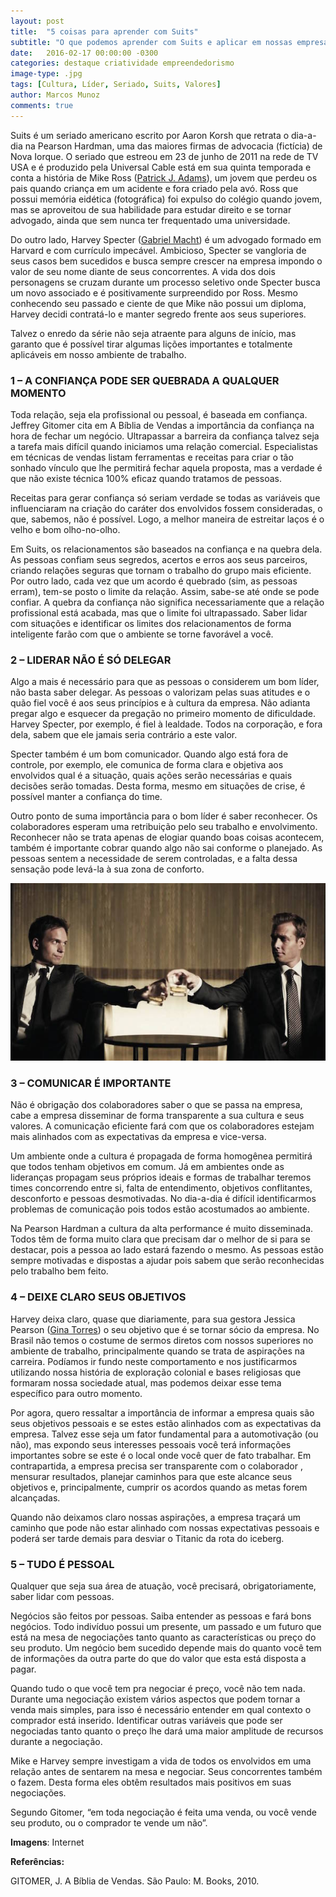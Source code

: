 ```yaml
---
layout: post
title:  "5 coisas para aprender com Suits"
subtitle: "O que podemos aprender com Suits e aplicar em nossas empresas."
date:   2016-02-17 00:00:00 -0300
categories: destaque criatividade empreendedorismo
image-type: .jpg
tags: [Cultura, Líder, Seriado, Suits, Valores]
author: Marcos Munoz
comments: true
---
```

Suits é um seriado americano escrito por Aaron Korsh que retrata o dia-a-dia na Pearson Hardman, uma das maiores firmas de advocacia (fictícia) de Nova Iorque. O seriado que estreou em 23 de junho de 2011 na rede de TV USA e é produzido pela Universal Cable está em sua quinta temporada e conta a história de Mike Ross ([Patrick J. Adams][patrick]), um jovem que perdeu os pais quando criança em um acidente e fora criado pela avó. Ross que possui memória eidética (fotográfica) foi expulso do colégio quando jovem, mas se aproveitou de sua habilidade para estudar direito e se tornar advogado, ainda que sem nunca ter frequentado uma universidade.

Do outro lado, Harvey Specter ([Gabriel Macht][gabriel]) é um advogado formado em Harvard e com currículo impecável. Ambicioso, Specter se vangloria de seus casos bem sucedidos e busca sempre crescer na empresa impondo o valor de seu nome diante de seus concorrentes. A vida dos dois personagens se cruzam durante um processo seletivo onde Specter busca um novo associado e é positivamente surpreendido por Ross. Mesmo conhecendo seu passado e ciente de que Mike não possui um diploma, Harvey decidi contratá-lo e manter segredo frente aos seus superiores.

Talvez o enredo da série não seja atraente para alguns de início, mas garanto que é possível tirar algumas lições importantes e totalmente aplicáveis em nosso ambiente de trabalho.



### 1 – A CONFIANÇA PODE SER QUEBRADA A QUALQUER MOMENTO
Toda relação, seja ela profissional ou pessoal, é baseada em confiança. Jeffrey Gitomer cita em A Bíblia de Vendas a importância da confiança na hora de fechar um negócio. Ultrapassar a barreira da confiança talvez seja a tarefa mais difícil quando iniciamos uma relação comercial. Especialistas em técnicas de vendas listam ferramentas e receitas para criar o tão sonhado vínculo que lhe permitirá fechar aquela proposta, mas a verdade é que não existe técnica 100% eficaz quando tratamos de pessoas.

Receitas para gerar confiança só seriam verdade se todas as variáveis que influenciaram na criação do caráter dos envolvidos fossem consideradas, o que, sabemos, não é possível. Logo, a melhor maneira de estreitar laços é o velho e bom olho-no-olho.

Em Suits, os relacionamentos são baseados na confiança e na quebra dela. As pessoas confiam seus segredos, acertos e erros aos seus parceiros, criando relações seguras que tornam o trabalho do grupo mais eficiente. Por outro lado, cada vez que um acordo é quebrado (sim, as pessoas erram), tem-se posto o limite da relação. Assim, sabe-se até onde se pode confiar. A quebra da confiança não significa necessariamente que a relação profissional está acabada, mas que o limite foi ultrapassado. Saber lidar com situações e identificar os limites dos relacionamentos de forma inteligente farão com que o ambiente se torne favorável a você.



### 2 – LIDERAR NÃO É SÓ DELEGAR
Algo a mais é necessário para que as pessoas o considerem um bom líder, não basta saber delegar. As pessoas o valorizam pelas suas atitudes e o quão fiel você é aos seus princípios e à cultura da empresa. Não adianta pregar algo e esquecer da pregação no primeiro momento de dificuldade. Harvey Specter, por exemplo, é fiel à lealdade. Todos na corporação, e fora dela, sabem que ele jamais seria contrário a este valor.

Specter também é um bom comunicador. Quando algo está fora de controle, por exemplo, ele comunica de forma clara e objetiva aos envolvidos qual é a situação, quais ações serão necessárias e quais decisões serão tomadas. Desta forma, mesmo em situações de crise, é possível manter a confiança do time.

Outro ponto de suma importância para o bom líder é saber reconhecer. Os colaboradores esperam uma retribuição pelo seu trabalho e envolvimento. Reconhecer não se trata apenas de elogiar quando boas coisas acontecem, também é importante cobrar quando algo não sai conforme o planejado. As pessoas sentem a necessidade de serem controladas, e a falta dessa sensação pode levá-la à sua zona de conforto.


![5 coisas para aprender com Suits](/assets/img/posts/content/suits-mike-harvey.jpeg)


### 3 – COMUNICAR É IMPORTANTE
Não é obrigação dos colaboradores saber o que se passa na empresa, cabe a empresa disseminar de forma transparente a sua cultura e seus valores. A comunicação eficiente fará com que os colaboradores estejam mais alinhados com as expectativas da empresa e vice-versa.

Um ambiente onde a cultura é propagada de forma homogênea permitirá que todos tenham objetivos em comum. Já em ambientes onde as lideranças propagam seus próprios ideais e formas de trabalhar teremos times concorrendo entre si, falta de entendimento, objetivos conflitantes, desconforto e pessoas desmotivadas. No dia-a-dia é difícil identificarmos problemas de comunicação pois todos estão acostumados ao ambiente.

Na Pearson Hardman a cultura da alta performance é muito disseminada. Todos têm de forma muito clara que precisam dar o melhor de si para se destacar, pois a pessoa ao lado estará fazendo o mesmo. As pessoas estão sempre motivadas e dispostas a ajudar pois sabem que serão reconhecidas pelo trabalho bem feito.



### 4 – DEIXE CLARO SEUS OBJETIVOS
Harvey deixa claro, quase que diariamente, para sua gestora Jessica Pearson ([Gina Torres][gina]) o seu objetivo que é se tornar sócio da empresa. No Brasil não temos o costume de sermos diretos com nossos superiores no ambiente de trabalho, principalmente quando se trata de aspirações na carreira. Podíamos ir fundo neste comportamento e nos justificarmos utilizando nossa história de exploração colonial e bases religiosas que formaram nossa sociedade atual, mas podemos deixar esse tema específico para outro momento.

Por agora, quero ressaltar a importância de informar a empresa quais são seus objetivos pessoais e se estes estão alinhados com as expectativas da empresa. Talvez esse seja um fator fundamental para a automotivação (ou não), mas expondo seus interesses pessoais você terá informações importantes sobre se este é o local onde você quer de fato trabalhar. Em contrapartida, a empresa precisa ser transparente com o colaborador , mensurar resultados, planejar caminhos para que este alcance seus objetivos e, principalmente, cumprir os acordos quando as metas forem alcançadas.

Quando não deixamos claro nossas aspirações, a empresa traçará um caminho que pode não estar alinhado com nossas expectativas pessoais e poderá ser tarde demais para desviar o Titanic da rota do iceberg.



### 5 – TUDO É PESSOAL
Qualquer que seja sua área de atuação, você precisará, obrigatoriamente, saber lidar com pessoas.

Negócios são feitos por pessoas. Saiba entender as pessoas e fará bons negócios.
Todo indivíduo possui um presente, um passado e um futuro que está na mesa de negociações tanto quanto as características ou preço do seu produto. Um negócio bem sucedido depende mais do quanto você tem de informações da outra parte do que do valor que esta está disposta a pagar.

Quando tudo o que você tem pra negociar é preço, você não tem nada. Durante uma negociação existem vários aspectos que podem tornar a venda mais simples, para isso é necessário entender em qual contexto o comprador está inserido. Identificar outras variáveis que pode ser negociadas tanto quanto o preço lhe dará uma maior amplitude de recursos durante a negociação.

Mike e Harvey sempre investigam a vida de todos os envolvidos em uma relação antes de sentarem na mesa e negociar. Seus concorrentes também o fazem. Desta forma eles obtêm resultados mais positivos em suas negociações.

Segundo Gitomer, “em toda negociação é feita uma venda, ou você vende seu produto, ou o comprador te vende um não”.

**Imagens**: Internet

**Referências:**

GITOMER, J. A Bíblia de Vendas. São Paulo: M. Books, 2010.

[patrick]:https://pt.wikipedia.org/wiki/Patrick_J._Adams
[gabriel]:https://pt.wikipedia.org/wiki/Gabriel_Macht
[gina]:https://pt.wikipedia.org/wiki/Gina_Torres
